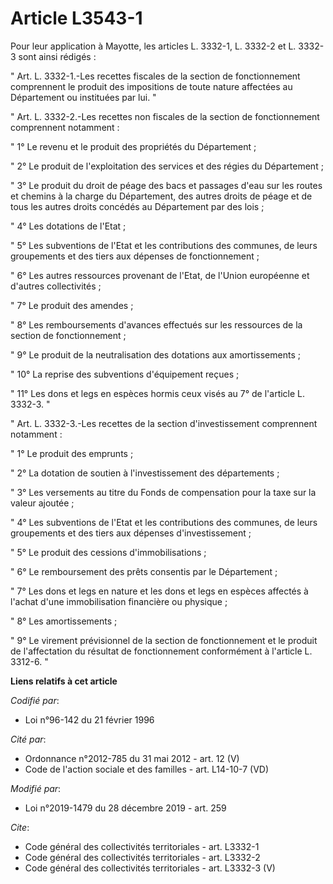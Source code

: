 # Article L3543-1

Pour leur application à Mayotte, les articles L. 3332-1, L. 3332-2 et L. 3332-3 sont ainsi rédigés :

" Art. L. 3332-1.-Les recettes fiscales de la section de fonctionnement comprennent le produit des impositions de toute
nature affectées au Département ou instituées par lui. "

" Art. L. 3332-2.-Les recettes non fiscales de la section de fonctionnement comprennent notamment :

" 1° Le revenu et le produit des propriétés du Département ;

" 2° Le produit de l'exploitation des services et des régies du Département ;

" 3° Le produit du droit de péage des bacs et passages d'eau sur les routes et chemins à la charge du Département, des autres
droits de péage et de tous les autres droits concédés au Département par des lois ;

" 4° Les dotations de l'Etat ;

" 5° Les subventions de l'Etat et les contributions des communes, de leurs groupements et des tiers aux dépenses de
fonctionnement ;

" 6° Les autres ressources provenant de l'Etat, de l'Union européenne et d'autres collectivités ;

" 7° Le produit des amendes ;

" 8° Les remboursements d'avances effectués sur les ressources de la section de fonctionnement ;

" 9° Le produit de la neutralisation des dotations aux amortissements ;

" 10° La reprise des subventions d'équipement reçues ;

" 11° Les dons et legs en espèces hormis ceux visés au 7° de l'article L. 3332-3. "

" Art. L. 3332-3.-Les recettes de la section d'investissement comprennent notamment :

" 1° Le produit des emprunts ;

" 2° La dotation de soutien à l'investissement des départements ;

" 3° Les versements au titre du Fonds de compensation pour la taxe sur la valeur ajoutée ;

" 4° Les subventions de l'Etat et les contributions des communes, de leurs groupements et des tiers aux dépenses
d'investissement ;

" 5° Le produit des cessions d'immobilisations ;

" 6° Le remboursement des prêts consentis par le Département ;

" 7° Les dons et legs en nature et les dons et legs en espèces affectés à l'achat d'une immobilisation financière ou
physique ;

" 8° Les amortissements ;

" 9° Le virement prévisionnel de la section de fonctionnement et le produit de l'affectation du résultat de fonctionnement
conformément à l'article L. 3312-6. "

**Liens relatifs à cet article**

_Codifié par_:

  - Loi n°96-142 du 21 février 1996

_Cité par_:

  - Ordonnance n°2012-785 du 31 mai 2012 - art. 12 (V)
  - Code de l'action sociale et des familles - art. L14-10-7 (VD)

_Modifié par_:

  - Loi n°2019-1479 du 28 décembre 2019 - art. 259

_Cite_:

  - Code général des collectivités territoriales - art. L3332-1
  - Code général des collectivités territoriales - art. L3332-2
  - Code général des collectivités territoriales - art. L3332-3 (V)
